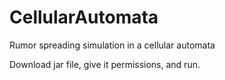 # CellularAutomata
Rumor spreading simulation in a cellular automata

Download jar file, give it permissions, and run.
